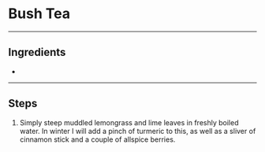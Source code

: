 # Bush Tea


---

## Ingredients

* 

---

## Steps

1.  Simply steep muddled lemongrass and lime leaves in freshly boiled water. In winter I will add a pinch of turmeric to this, as well as a sliver of cinnamon stick and a couple of allspice berries.